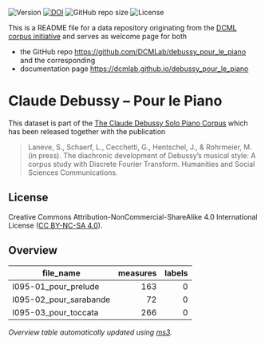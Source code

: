 ![Version](https://img.shields.io/github/v/release/DCMLab/debussy_pour_le_piano?display_name=tag)
[![DOI](https://zenodo.org/badge/563840837.svg)](https://zenodo.org/badge/latestdoi/563840837)
![GitHub repo size](https://img.shields.io/github/repo-size/DCMLab/debussy_pour_le_piano)
![License](https://img.shields.io/badge/license-CC%20BY--NC--SA%204.0-9cf)


This is a README file for a data repository originating from the [DCML corpus initiative](https://github.com/DCMLab/dcml_corpora)
and serves as welcome page for both 

* the GitHub repo https://github.com/DCMLab/debussy_pour_le_piano and the corresponding
* documentation page https://dcmlab.github.io/debussy_pour_le_piano

# Claude Debussy – Pour le Piano

This dataset is part of the [The Claude Debussy Solo Piano Corpus](https://github.com/DCMLab/debussy_piano) which has been released together with the publication

> Laneve, S., Schaerf, L., Cecchetti, G., Hentschel, J., & Rohrmeier, M. (in press). The diachronic development of Debussy’s musical style: A corpus study with Discrete Fourier Transform. Humanities and Social Sciences Communications.


## License

Creative Commons Attribution-NonCommercial-ShareAlike 4.0 International License ([CC BY-NC-SA 4.0](https://creativecommons.org/licenses/by-nc-sa/4.0/)).

## Overview
|      file_name       |measures|labels|
|----------------------|-------:|-----:|
|l095-01_pour_prelude  |     163|     0|
|l095-02_pour_sarabande|      72|     0|
|l095-03_pour_toccata  |     266|     0|


*Overview table automatically updated using [ms3](https://johentsch.github.io/ms3/).*
